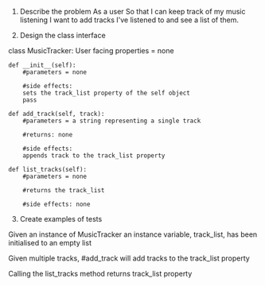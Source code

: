 1. Describe the problem
    As a user
    So that I can keep track of my music listening
    I want to add tracks I've listened to and see a list of them.

2. Design the class interface

class MusicTracker:
    User facing properties = none

    def __init__(self):
        #parameters = none

        #side effects:
        sets the track_list property of the self object 
        pass

    def add_track(self, track):
        #parameters = a string representing a single track 

        #returns: none

        #side effects:
        appends track to the track_list property

    def list_tracks(self):
        #parameters = none

        #returns the track_list

        #side effects: none

3. Create examples of tests

Given an instance of MusicTracker 
an instance variable, track_list, has been initialised to an empty list

Given multiple tracks, 
#add_track will add tracks to the track_list property

Calling the list_tracks method 
returns track_list property





